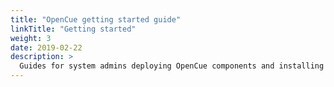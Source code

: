 ```yaml
---
title: "OpenCue getting started guide"
linkTitle: "Getting started"
weight: 3
date: 2019-02-22
description: >
  Guides for system admins deploying OpenCue components and installing dependencies
---
```

